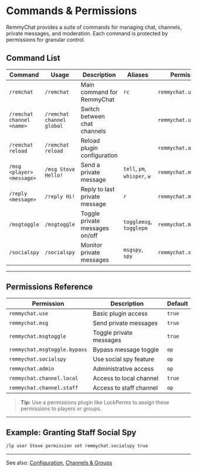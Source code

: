 # Commands & Permissions

RemmyChat provides a suite of commands for managing chat, channels, private messages, and moderation. Each command is protected by permissions for granular control.

## Command List

| Command | Usage | Description | Aliases | Permission |
|---------|-------|-------------|---------|------------|
| `/remchat` | `/remchat` | Main command for RemmyChat | `rc` | `remmychat.use` |
| `/remchat channel <name>` | `/remchat channel global` | Switch between chat channels |  | `remmychat.use` |
| `/remchat reload` | `/remchat reload` | Reload plugin configuration |  | `remmychat.admin` |
| `/msg <player> <message>` | `/msg Steve Hello!` | Send a private message | `tell`, `pm`, `whisper`, `w` | `remmychat.msg` |
| `/reply <message>` | `/reply Hi!` | Reply to last private message | `r` | `remmychat.msg` |
| `/msgtoggle` | `/msgtoggle` | Toggle private messages on/off | `togglemsg`, `togglepm` | `remmychat.msgtoggle` |
| `/socialspy` | `/socialspy` | Monitor private messages | `msgspy`, `spy` | `remmychat.socialspy` |

---

## Permissions Reference

| Permission | Description | Default |
|------------|-------------|---------|
| `remmychat.use` | Basic plugin access | `true` |
| `remmychat.msg` | Send private messages | `true` |
| `remmychat.msgtoggle` | Toggle private messages | `true` |
| `remmychat.msgtoggle.bypass` | Bypass message toggle | `op` |
| `remmychat.socialspy` | Use social spy feature | `op` |
| `remmychat.admin` | Administrative access | `op` |
| `remmychat.channel.local` | Access to local channel | `true` |
| `remmychat.channel.staff` | Access to staff channel | `op` |

> **Tip:** Use a permissions plugin like LuckPerms to assign these permissions to players or groups.

---

## Example: Granting Staff Social Spy
```sh
/lp user Steve permission set remmychat.socialspy true
```

---

See also: [Configuration](./configuration.md), [Channels & Groups](./channels.md) 